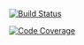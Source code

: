 [![Build Status](https://scrutinizer-ci.com/g/PHPassword/resource-api/badges/build.png?b=master)](https://scrutinizer-ci.com/g/PHPassword/resource-api/build-status/master)

[![Code Coverage](https://scrutinizer-ci.com/g/PHPassword/resource-api/badges/coverage.png?b=master)](https://scrutinizer-ci.com/g/PHPassword/resource-api/?branch=master)